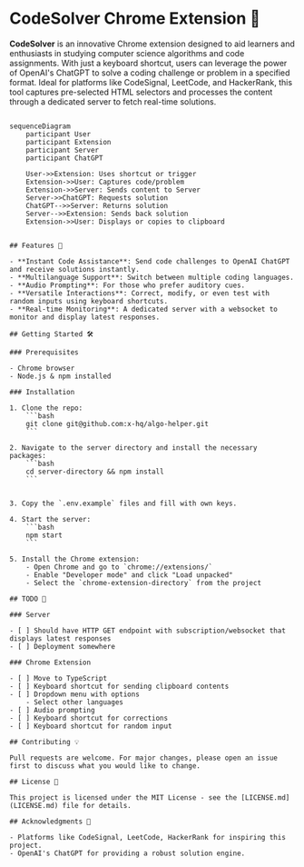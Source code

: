 # CodeSolver Chrome Extension 🚀

**CodeSolver** is an innovative Chrome extension designed to aid learners and enthusiasts in studying computer science algorithms and code assignments. With just a keyboard shortcut, users can leverage the power of OpenAI's ChatGPT to solve a coding challenge or problem in a specified format. Ideal for platforms like CodeSignal, LeetCode, and HackerRank, this tool captures pre-selected HTML selectors and processes the content through a dedicated server to fetch real-time solutions.

```mermaid

sequenceDiagram
    participant User
    participant Extension
    participant Server
    participant ChatGPT

    User->>Extension: Uses shortcut or trigger
    Extension->>User: Captures code/problem
    Extension->>Server: Sends content to Server
    Server->>ChatGPT: Requests solution
    ChatGPT-->>Server: Returns solution
    Server-->>Extension: Sends back solution
    Extension->>User: Displays or copies to clipboard


## Features 🌟

- **Instant Code Assistance**: Send code challenges to OpenAI ChatGPT and receive solutions instantly.
- **Multilanguage Support**: Switch between multiple coding languages.
- **Audio Prompting**: For those who prefer auditory cues.
- **Versatile Interactions**: Correct, modify, or even test with random inputs using keyboard shortcuts.
- **Real-time Monitoring**: A dedicated server with a websocket to monitor and display latest responses.

## Getting Started 🛠

### Prerequisites

- Chrome browser
- Node.js & npm installed

### Installation

1. Clone the repo:
    ```bash
    git clone git@github.com:x-hq/algo-helper.git
    ```

2. Navigate to the server directory and install the necessary packages:
    ```bash
    cd server-directory && npm install
    ```


3. Copy the `.env.example` files and fill with own keys.

4. Start the server:
    ```bash
    npm start
    ```

5. Install the Chrome extension:
    - Open Chrome and go to `chrome://extensions/`
    - Enable "Developer mode" and click "Load unpacked"
    - Select the `chrome-extension-directory` from the project

## TODO 📝

### Server

- [ ] Should have HTTP GET endpoint with subscription/websocket that displays latest responses 
- [ ] Deployment somewhere

### Chrome Extension

- [ ] Move to TypeScript
- [ ] Keyboard shortcut for sending clipboard contents
- [ ] Dropdown menu with options
    - Select other languages 
- [ ] Audio prompting
- [ ] Keyboard shortcut for corrections
- [ ] Keyboard shortcut for random input

## Contributing 💡

Pull requests are welcome. For major changes, please open an issue first to discuss what you would like to change.

## License 📜

This project is licensed under the MIT License - see the [LICENSE.md](LICENSE.md) file for details.

## Acknowledgments 👏

- Platforms like CodeSignal, LeetCode, HackerRank for inspiring this project.
- OpenAI's ChatGPT for providing a robust solution engine.

